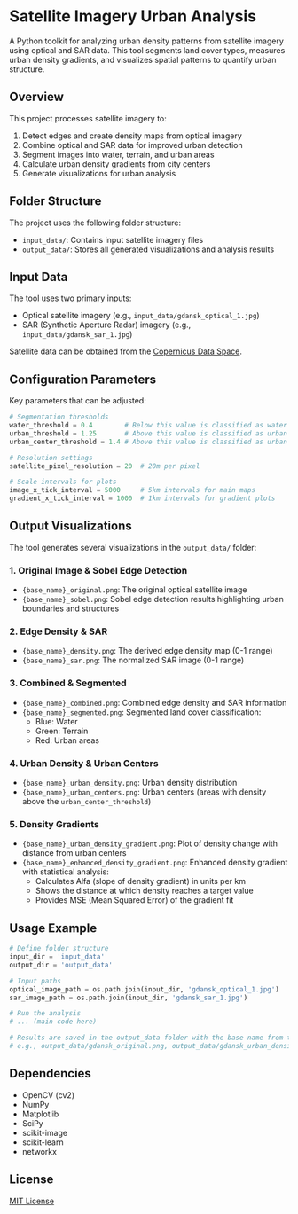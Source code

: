# Satellite Imagery Urban Analysis

A Python toolkit for analyzing urban density patterns from satellite imagery using optical and SAR data. This tool segments land cover types, measures urban density gradients, and visualizes spatial patterns to quantify urban structure.

## Overview

This project processes satellite imagery to:
1. Detect edges and create density maps from optical imagery
2. Combine optical and SAR data for improved urban detection
3. Segment images into water, terrain, and urban areas
4. Calculate urban density gradients from city centers
5. Generate visualizations for urban analysis

## Folder Structure

The project uses the following folder structure:
- `input_data/`: Contains input satellite imagery files
- `output_data/`: Stores all generated visualizations and analysis results

## Input Data

The tool uses two primary inputs:
- Optical satellite imagery (e.g., `input_data/gdansk_optical_1.jpg`)
- SAR (Synthetic Aperture Radar) imagery (e.g., `input_data/gdansk_sar_1.jpg`)

Satellite data can be obtained from the [Copernicus Data Space](https://browser.dataspace.copernicus.eu/).

## Configuration Parameters

Key parameters that can be adjusted:

```python
# Segmentation thresholds
water_threshold = 0.4        # Below this value is classified as water
urban_threshold = 1.25       # Above this value is classified as urban
urban_center_threshold = 1.4 # Above this value is classified as urban center

# Resolution settings
satellite_pixel_resolution = 20  # 20m per pixel

# Scale intervals for plots
image_x_tick_interval = 5000     # 5km intervals for main maps
gradient_x_tick_interval = 1000  # 1km intervals for gradient plots
```

## Output Visualizations

The tool generates several visualizations in the `output_data/` folder:

### 1. Original Image & Sobel Edge Detection
- `{base_name}_original.png`: The original optical satellite image
- `{base_name}_sobel.png`: Sobel edge detection results highlighting urban boundaries and structures

### 2. Edge Density & SAR
- `{base_name}_density.png`: The derived edge density map (0-1 range)
- `{base_name}_sar.png`: The normalized SAR image (0-1 range)

### 3. Combined & Segmented
- `{base_name}_combined.png`: Combined edge density and SAR information
- `{base_name}_segmented.png`: Segmented land cover classification:
  - Blue: Water
  - Green: Terrain
  - Red: Urban areas

### 4. Urban Density & Urban Centers
- `{base_name}_urban_density.png`: Urban density distribution
- `{base_name}_urban_centers.png`: Urban centers (areas with density above the `urban_center_threshold`)

### 5. Density Gradients
- `{base_name}_urban_density_gradient.png`: Plot of density change with distance from urban centers
- `{base_name}_enhanced_density_gradient.png`: Enhanced density gradient with statistical analysis:
  - Calculates Alfa (slope of density gradient) in units per km
  - Shows the distance at which density reaches a target value
  - Provides MSE (Mean Squared Error) of the gradient fit

## Usage Example

```python
# Define folder structure
input_dir = 'input_data'
output_dir = 'output_data'

# Input paths
optical_image_path = os.path.join(input_dir, 'gdansk_optical_1.jpg')
sar_image_path = os.path.join(input_dir, 'gdansk_sar_1.jpg')

# Run the analysis
# ... (main code here)

# Results are saved in the output_data folder with the base name from the input file
# e.g., output_data/gdansk_original.png, output_data/gdansk_urban_density_gradient.png, etc.
```

## Dependencies

- OpenCV (cv2)
- NumPy
- Matplotlib
- SciPy
- scikit-image
- scikit-learn
- networkx

## License

[MIT License](LICENSE)
